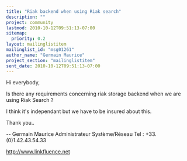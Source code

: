 ```yaml
---
title: "Riak backend when using Riak search"
description: ""
project: community
lastmod: 2010-10-12T09:51:13-07:00
sitemap:
  priority: 0.2
layout: mailinglistitem
mailinglist_id: "msg01261"
author_name: "Germain Maurice"
project_section: "mailinglistitem"
sent_date: 2010-10-12T09:51:13-07:00
---
```


 Hi everybody,

Is there any requirements concerning riak storage backend when we are 
using Riak Search ?

I think it's independant but we have to be insured about this.

Thank you..

--
Germain Maurice
Administrateur Système/Réseau
Tel : +33.(0)1.42.43.54.33

http://www.linkfluence.net
